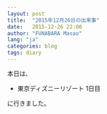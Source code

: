 ```yaml
---
layout: post
title:  "2015年12月26日の出来事"
date:   2015-12-26 22:00
author: "FUNABARA Masao"
lang: "ja"
categories: blog
tags: diary
---
```


本日は、

* 東京ディズニーリゾート 1日目

に行きました。
